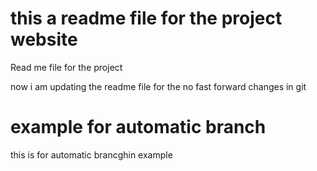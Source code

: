 # this a readme file for the project website

Read me file for the project


now i am updating the readme file for the no fast forward changes in git


# example for automatic branch 

this is for automatic brancghin example 
